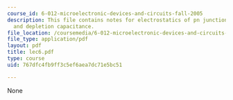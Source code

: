 ```yaml
---
course_id: 6-012-microelectronic-devices-and-circuits-fall-2005
description: This file contains notes for electrostatics of pn junction under bias,
  and depletion capacitance.
file_location: /coursemedia/6-012-microelectronic-devices-and-circuits-fall-2005/767dfc4fb9ff3c5ef6aea7dc71e5bc51_lec6.pdf
file_type: application/pdf
layout: pdf
title: lec6.pdf
type: course
uid: 767dfc4fb9ff3c5ef6aea7dc71e5bc51

---
```

None